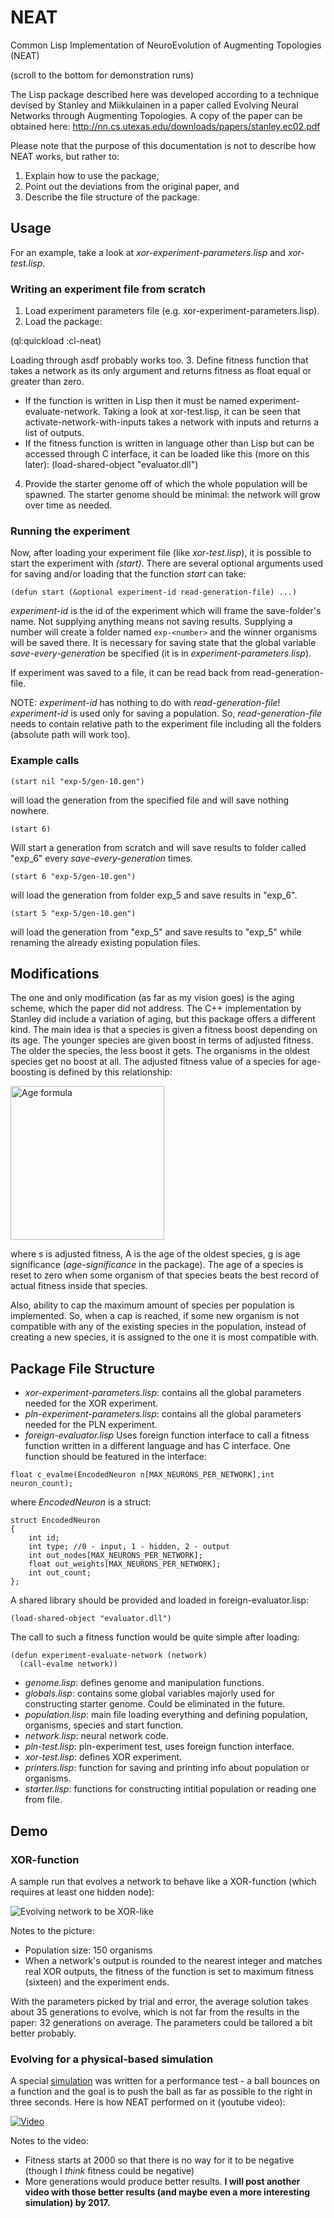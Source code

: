 # NEAT
Common Lisp Implementation of NeuroEvolution of Augmenting Topologies (NEAT)

(scroll to the bottom for demonstration runs)

The Lisp package described here was developed according to a technique devised by Stanley and Miikkulainen in a paper called Evolving Neural Networks through Augmenting Topologies. A copy of the paper can be obtained here: http://nn.cs.utexas.edu/downloads/papers/stanley.ec02.pdf 

Please note that the purpose of this documentation is not to describe how NEAT works, but rather to:
  1.	Explain how to use the package,
  2.	Point out the deviations from the original paper, and
  3.	Describe the file structure of the package.

## Usage
For an example, take a look at _xor-experiment-parameters.lisp_ and _xor-test.lisp_.

### Writing an experiment file from scratch
1. Load experiment parameters file (e.g. xor-experiment-parameters.lisp).
2. Load the package: 

  (ql:quickload :cl-neat)
  
  Loading through asdf probably works too.
3.	Define fitness function that takes a network as its only argument and returns fitness as float equal or greater than zero. 
 * If the function is written in Lisp then it must be named experiment-evaluate-network. Taking a look at xor-test.lisp, it can be seen that activate-network-with-inputs takes a network with inputs and returns a list of outputs.
 * If the fitness function is written in language other than Lisp but can be accessed through C interface, it can be loaded like this (more on this later):
 (load-shared-object "evaluator.dll")
4. Provide the starter genome off of which the whole population will be spawned. The starter genome should be minimal: the network will grow over time as needed.

### Running the experiment
Now, after loading your experiment file (like _xor-test.lisp_), it is possible to start the experiment with _(start)_. There are several optional arguments used for saving and/or loading that the function _start_ can take:

`(defun start (&optional experiment-id read-generation-file) ...)`

_experiment-id_ is the id of the experiment which will frame the save-folder's name. Not supplying anything means not saving results. Supplying a number will create a folder named `exp-<number>` and the winner organisms will be saved there. It is necessary for saving state that the global variable *save-every-generation* be specified (it is in _experiment-parameters.lisp_).

If experiment was saved to a file, it can be read back from read-generation-file. 

NOTE: _experiment-id_ has nothing to do with _read-generation-file_! _experiment-id_ is used only for saving a population. So, _read-generation-file_ needs to contain relative path to the experiment file including all the folders (absolute path will work too).

### Example calls

`(start nil "exp-5/gen-10.gen")`

will load the generation from the specified file and will save nothing nowhere.

`(start 6)`

Will start a generation from scratch and will save results to folder called "exp_6" every *save-every-generation* times.

`(start 6 "exp-5/gen-10.gen")`

will load the generation from folder exp_5 and save results in "exp_6".

`(start 5 "exp-5/gen-10.gen")`

will load the generation from "exp_5" and save results to "exp_5" while renaming the already existing population files.

## Modifications
The one and only modification (as far as my vision goes) is the aging scheme, which the paper did not address. The C++ implementation by Stanley did include a variation of aging, but this package offers a different kind. The main idea is that a species is given a fitness boost depending on its age. The younger species are given boost in terms of adjusted fitness. The older the species, the less boost it gets. The organisms in the oldest species get no boost at all. The adjusted fitness value of a species for age-boosting is defined by this relationship:

<img src="https://github.com/meatich/NEAT/blob/master/aging.gif" alt="Age formula" style="width: 246px;"/>

where s is adjusted fitness, A is the age of the oldest species, g is age significance (*age-significance* in the package). The age of a species is reset to zero when some organism of that species beats the best record of actual fitness inside that species.

Also, ability to cap the maximum amount of species per population is implemented. So, when a cap is reached, if some new organism is not compatible with any of the existing species in the population, instead of creating a new species, it is assigned to the one it is most compatible with.

## Package File Structure
*	_xor-experiment-parameters.lisp_: contains all the global parameters needed for the XOR experiment.
*	_pln-experiment-parameters.lisp_: contains all the global parameters needed for the PLN experiment.
*	_foreign-evaluator.lisp_
Uses foreign function interface to call a fitness function written in a different language and has C interface. One function should be featured in the interface:

`float c_evalme(EncodedNeuron n[MAX_NEURONS_PER_NETWORK],int neuron_count);`

where _EncodedNeuron_ is a struct:

```
struct EncodedNeuron
{
    int id;
    int type; //0 - input, 1 - hidden, 2 - output
    int out_nodes[MAX_NEURONS_PER_NETWORK];
    float out_weights[MAX_NEURONS_PER_NETWORK];
    int out_count;
};
```
 A shared library should be provided and loaded in foreign-evaluator.lisp: 

`(load-shared-object "evaluator.dll")`

The call to such a fitness function would be quite simple after loading:
```
(defun experiment-evaluate-network (network)
  (call-evalme network))
```
*	_genome.lisp_: defines genome and manipulation functions.
*	_globals.lisp_: contains some global variables majorly used for constructing starter genome. Could be eliminated in the future. 
*	_population.lisp_: main file loading everything and defining population, organisms, species and start function.
*	_network.lisp_: neural network code.
*	_pln-test.lisp_: pln-experiment test, uses foreign function interface.
*	_xor-test.lisp_: defines XOR experiment.
*	_printers.lisp_: function for saving and printing info about population or organisms.
*	_starter.lisp_: functions for constructing intitial population or reading one from file.

## Demo
### XOR-function
A sample run that evolves a network to behave like a XOR-function (which requires at least one hidden node):

![Evolving network to be XOR-like](https://github.com/meatich/NEAT/blob/master/sshot-251.png "Evolving network to be XOR-like")

Notes to the picture:
 * Population size: 150 organisms
 * When a network's output is rounded to the nearest integer and matches real XOR outputs, the fitness of the function is set to maximum fitness (sixteen) and the experiment ends.

With the parameters picked by trial and error, the average solution takes about 35 generations to evolve, which is not far from the results in the paper: 32 generations on average. The parameters could be tailored a bit better probably.

### Evolving for a physical-based simulation
A special [simulation](https://github.com/meatich/PLN-Simulation) was written for a performance test - a ball bounces on a function and the goal is to push the ball as far as possible to the right in three seconds. Here is how NEAT performed on it (youtube video):

[![Video](http://img.youtube.com/vi/R9je0GhgaRg/0.jpg)](https://www.youtube.com/watch?v=R9je0GhgaRg)

Notes to the video:
 * Fitness starts at 2000 so that there is no way for it to be negative (though I _think_ fitness could be negative)
 * More generations would produce better results. **I will post another video with those better results (and maybe even a more interesting simulation) by 2017.**
